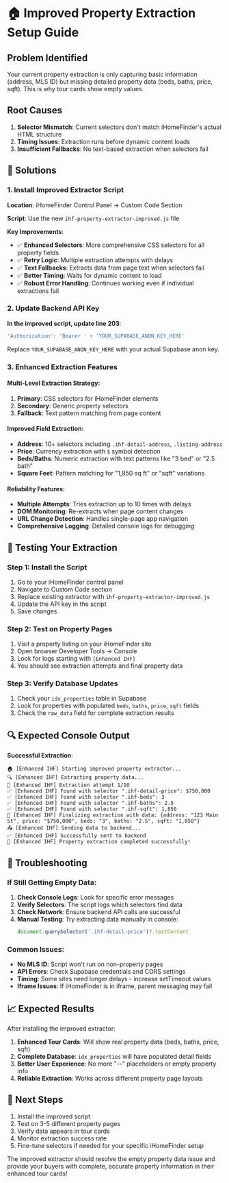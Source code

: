 # 🏠 Improved Property Extraction Setup Guide

## Problem Identified
Your current property extraction is only capturing basic information (address, MLS ID) but missing detailed property data (beds, baths, price, sqft). This is why tour cards show empty values.

## Root Causes
1. **Selector Mismatch**: Current selectors don't match iHomeFinder's actual HTML structure
2. **Timing Issues**: Extraction runs before dynamic content loads
3. **Insufficient Fallbacks**: No text-based extraction when selectors fail

## 🔧 Solutions

### 1. Install Improved Extractor Script

**Location**: iHomeFinder Control Panel → Custom Code Section

**Script**: Use the new `ihf-property-extractor-improved.js` file

**Key Improvements**:
- ✅ **Enhanced Selectors**: More comprehensive CSS selectors for all property fields
- ✅ **Retry Logic**: Multiple extraction attempts with delays
- ✅ **Text Fallbacks**: Extracts data from page text when selectors fail
- ✅ **Better Timing**: Waits for dynamic content to load
- ✅ **Robust Error Handling**: Continues working even if individual extractions fail

### 2. Update Backend API Key

**In the improved script, update line 203**:
```javascript
'Authorization': 'Bearer ' + 'YOUR_SUPABASE_ANON_KEY_HERE'
```

Replace `YOUR_SUPABASE_ANON_KEY_HERE` with your actual Supabase anon key.

### 3. Enhanced Extraction Features

#### **Multi-Level Extraction Strategy**:
1. **Primary**: CSS selectors for iHomeFinder elements
2. **Secondary**: Generic property selectors
3. **Fallback**: Text pattern matching from page content

#### **Improved Field Extraction**:
- **Address**: 10+ selectors including `.ihf-detail-address`, `.listing-address`
- **Price**: Currency extraction with `$` symbol detection
- **Beds/Baths**: Numeric extraction with text patterns like "3 bed" or "2.5 bath"
- **Square Feet**: Pattern matching for "1,850 sq ft" or "sqft" variations

#### **Reliability Features**:
- **Multiple Attempts**: Tries extraction up to 10 times with delays
- **DOM Monitoring**: Re-extracts when page content changes
- **URL Change Detection**: Handles single-page app navigation
- **Comprehensive Logging**: Detailed console logs for debugging

## 🧪 Testing Your Extraction

### Step 1: Install the Script
1. Go to your iHomeFinder control panel
2. Navigate to Custom Code section
3. Replace existing extractor with `ihf-property-extractor-improved.js`
4. Update the API key in the script
5. Save changes

### Step 2: Test on Property Pages
1. Visit a property listing on your iHomeFinder site
2. Open browser Developer Tools → Console
3. Look for logs starting with `[Enhanced IHF]`
4. You should see extraction attempts and final property data

### Step 3: Verify Database Updates
1. Check your `idx_properties` table in Supabase
2. Look for properties with populated `beds`, `baths`, `price`, `sqft` fields
3. Check the `raw_data` field for complete extraction results

## 🔍 Expected Console Output

**Successful Extraction**:
```
🏠 [Enhanced IHF] Starting improved property extractor...
🔍 [Enhanced IHF] Extracting property data...
🔄 [Enhanced IHF] Extraction attempt 1/10
✅ [Enhanced IHF] Found with selector ".ihf-detail-price": $750,000
✅ [Enhanced IHF] Found with selector ".ihf-beds": 3
✅ [Enhanced IHF] Found with selector ".ihf-baths": 2.5
✅ [Enhanced IHF] Found with selector ".ihf-sqft": 1,850
🎯 [Enhanced IHF] Finalizing extraction with data: {address: "123 Main St", price: "$750,000", beds: "3", baths: "2.5", sqft: "1,850"}
📤 [Enhanced IHF] Sending data to backend...
✅ [Enhanced IHF] Successfully sent to backend
🎉 [Enhanced IHF] Property extraction completed successfully!
```

## 🚨 Troubleshooting

### If Still Getting Empty Data:

1. **Check Console Logs**: Look for specific error messages
2. **Verify Selectors**: The script logs which selectors find data
3. **Check Network**: Ensure backend API calls are successful
4. **Manual Testing**: Try extracting data manually in console:
   ```javascript
   document.querySelector('.ihf-detail-price')?.textContent
   ```

### Common Issues:

- **No MLS ID**: Script won't run on non-property pages
- **API Errors**: Check Supabase credentials and CORS settings
- **Timing**: Some sites need longer delays - increase setTimeout values
- **Iframe Issues**: If iHomeFinder is in iframe, parent messaging may fail

## 📈 Expected Results

After installing the improved extractor:

1. **Enhanced Tour Cards**: Will show real property data (beds, baths, price, sqft)
2. **Complete Database**: `idx_properties` will have populated detail fields
3. **Better User Experience**: No more "--" placeholders or empty property info
4. **Reliable Extraction**: Works across different property page layouts

## 🔄 Next Steps

1. Install the improved script
2. Test on 3-5 different property pages
3. Verify data appears in tour cards
4. Monitor extraction success rate
5. Fine-tune selectors if needed for your specific iHomeFinder setup

The improved extractor should resolve the empty property data issue and provide your buyers with complete, accurate property information in their enhanced tour cards!